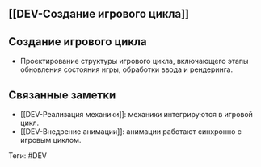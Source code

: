 ## [[DEV-Создание игрового цикла]]

## Создание игрового цикла

- Проектирование структуры игрового цикла, включающего этапы обновления состояния игры, обработки ввода и рендеринга.

## Связанные заметки

- [[DEV-Реализация механики]]: механики интегрируются в игровой цикл.
- [[DEV-Внедрение анимации]]: анимации работают синхронно с игровым циклом.

Теги: #DEV